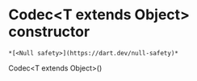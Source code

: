 


# Codec&lt;T extends Object> constructor




    *[<Null safety>](https://dart.dev/null-safety)*



Codec&lt;T extends Object>()












